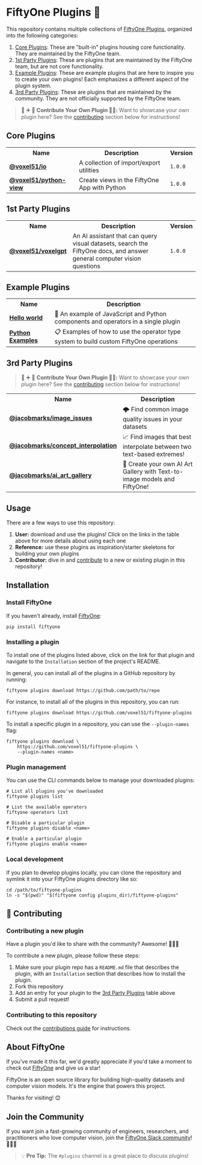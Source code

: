 # FiftyOne Plugins 🧩

This repository contains multiple collections of
[FiftyOne Plugins](https://docs.voxel51.com/plugins/index.html), organized into
the following categories:

1. [Core Plugins](#core-plugins): These are "built-in" plugins housing core
   functionality. They are maintained by the FiftyOne team.
2. [1st Party Plugins](#1st-party-plugins): These are plugins that are
   maintained by the FiftyOne team, but are not core functionality.
3. [Example Plugins](#example-plugins): These are example plugins that are here
   to inspire you to create your own plugins! Each emphasizes a different
   aspect of the plugin system.
4. [3rd Party Plugins](#3rd-party-plugins): These are plugins that are
   maintained by the community. They are not officially supported by the
   FiftyOne team.

> 🔌 ➕ 🤝 **Contribute Your Own Plugin 🚀🚀:** Want to showcase your own
> plugin here? See the [contributing](#contributing) section below for
> instructions!

## Core Plugins

<table>
    <tr>
        <th>Name</th>
        <th>Description</th>
        <th>Version</th>
    </tr>
    <tr>
        <td><b><a href="https://github.com/voxel51/fiftyone-plugins/blob/main/plugins/io/README.md">@voxel51/io</a></b></td>
        <td>A collection of import/export utilities</td>
        <td><code>1.0.0</code></td>
    </tr>
    <tr>
        <td><b><a href="https://github.com/voxel51/fiftyone-plugins/blob/main/plugins/python-view/README.md">@voxel51/python-view</a></b></td>
        <td>Create views in the FiftyOne App with Python</td>
        <td><code>1.0.0</code></td>
    </tr>
</table>

## 1st Party Plugins

<table>
    <tr>
        <th>Name</th>
        <th>Description</th>
        <th>Version</th>
    </tr>
    <tr>
        <td><b><a href="https://github.com/voxel51/voxelgpt">@voxel51/voxelgpt</a></b></td>
        <td>An AI assistant that can query visual datasets, search the FiftyOne docs, and answer general computer vision questions</td>
        <td><code>1.0.0</code></td>
    </tr>
</table>

## Example Plugins

<table>
    <tr>
        <th>Name</th>
        <th>Description</th>
    </tr>
    <tr>
        <td><b><a href="https://github.com/voxel51/fiftyone-plugins/blob/main/plugins/hello-world">Hello world</a></b></td>
        <td>👋 An example of JavaScript and Python components and operators in a single plugin</td>
    </tr>
    <tr>
        <td><b><a href="https://github.com/voxel51/fiftyone-plugins/blob/main/plugins/examples/">Python Examples</a></b></td>
        <td>📋 Examples of how to use the operator type system to build custom FiftyOne operations</td>
    </tr>
    
</table>

## 3rd Party Plugins

> 🔌 ➕ 🤝 **Contribute Your Own Plugin 🚀🚀:** Want to showcase your own
> plugin here? See the [contributing](#contributing) section below for
> instructions!

<table>
    <tr>
        <th>Name</th>
        <th>Description</th>
    </tr>
    <tr>
        <td><b><a href="https://github.com/jacobmarks/image-quality-issues">@jacobmarks/image_issues</a></b></td>
        <td>🌩️ Find common image quality issues in your datasets</td>
    </tr>
    <tr>
        <td><b><a href="https://github.com/jacobmarks/concept-interpolation">@jacobmarks/concept_interpolation</a></b></td>
        <td>📈 Find images that best interpolate between two text-based extremes!</td>
    </tr>
    <tr>
        <td><b><a href="https://github.com/jacobmarks/ai-art-gallery">@jacobmarks/ai_art_gallery</a></b></td>
        <td>🎨 Create your own AI Art Gallery with Text-to-image models and FiftyOne!</td>
    </tr>
</table>

## Usage

There are a few ways to use this repository:

1.  **User:** download and use the plugins! Click on the links in the table
    above for more details about using each one
2.  **Reference:** use these plugins as inspiration/starter skeletons for
    building your own plugins
3.  **Contributor:** dive in and [contribute](CONTRIBUTING.md) to a new or
    existing plugin in this repository!

## Installation

### Install FiftyOne

If you haven't already, install
[FiftyOne](https://github.com/voxel51/fiftyone):

```shell
pip install fiftyone
```

### Installing a plugin

To install one of the plugins listed above, click on the link for that plugin
and navigate to the `Installation` section of the project's README.

In general, you can install all of the plugins in a GitHub repository by
running:

```shell
fiftyone plugins download https://github.com/path/to/repo
```

For instance, to install all of the plugins in this repository, you can run:

```shell
fiftyone plugins download https://github.com/voxel51/fiftyone-plugins
```

To install a specific plugin in a repository, you can use the `--plugin-names`
flag:

```shell
fiftyone plugins download \
    https://github.com/voxel51/fiftyone-plugins \
    --plugin-names <name>
```

### Plugin management

You can use the CLI commands below to manage your downloaded plugins:

```shell
# List all plugins you've downloaded
fiftyone plugins list

# List the available operators
fiftyone operators list

# Disable a particular plugin
fiftyone plugins disable <name>

# Enable a particular plugin
fiftyone plugins enable <name>
```

### Local development

If you plan to develop plugins locally, you can clone the repository and
symlink it into your FiftyOne plugins directory like so:

```shell
cd /path/to/fiftyone-plugins
ln -s "$(pwd)" "$(fiftyone config plugins_dir)/fiftyone-plugins"
```

## 🤝 Contributing

### Contributing a new plugin

Have a plugin you'd like to share with the community? Awesome! 🎉🎉🎉

To contribute a new plugin, please follow these steps:

1. Make sure your plugin repo has a `README.md` file that describes the plugin,
   with an `Installation` section that describes how to install the plugin.
2. Fork this repository
3. Add an entry for your plugin to the [3rd Party Plugins](#3rd-party-plugins)
   table above
4. Submit a pull request!

### Contributing to this repository

Check out the [contributions guide](CONTRIBUTING.md) for instructions.

## About FiftyOne

If you've made it this far, we'd greatly appreciate if you'd take a moment to
check out [FiftyOne](https://github.com/voxel51/fiftyone) and give us a star!

FiftyOne is an open source library for building high-quality datasets and
computer vision models. It's the engine that powers this project.

Thanks for visiting! 😊

## Join the Community

If you want join a fast-growing community of engineers, researchers, and
practitioners who love computer vision, join the
[FiftyOne Slack community](https://slack.voxel51.com/)! 🚀🚀🚀

> 💡 **Pro Tip:** The `#plugins` channel is a great place to discuss plugins!
